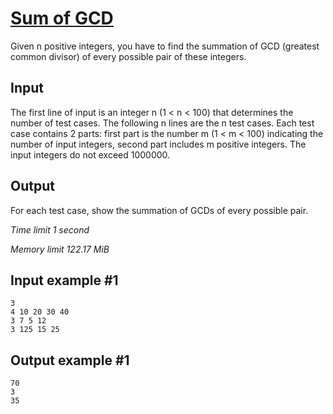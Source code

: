 # [Sum of GCD](https://www.e-olymp.com/en/problems/6941)

Given n positive integers, you have to find the summation of GCD (greatest common divisor) of every possible pair of these integers.

## Input

The first line of input is an integer n (1 < n < 100) that determines the number of test cases. The following n lines are the n test cases. Each test case contains 2 parts: first part is the number m (1 < m < 100) indicating the number of input integers, second part includes m positive integers. The input integers do not exceed 1000000.

## Output

For each test case, show the summation of GCDs of every possible pair.

_Time limit 1 second_

_Memory limit 122.17 MiB_

## Input example #1
```
3
4 10 20 30 40
3 7 5 12
3 125 15 25
```

## Output example #1
```
70
3
35
```
